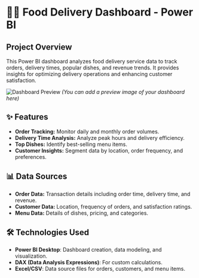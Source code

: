 # 🚚🍴 Food Delivery Dashboard - Power BI

## Project Overview

This Power BI dashboard analyzes food delivery service data to track orders, delivery times, popular dishes, and revenue trends. It provides insights for optimizing delivery operations and enhancing customer satisfaction.

![Dashboard Preview](path-to-image) *(You can add a preview image of your dashboard here)*

## ✨ Features
- **Order Tracking:** Monitor daily and monthly order volumes.
- **Delivery Time Analysis:** Analyze peak hours and delivery efficiency.
- **Top Dishes:** Identify best-selling menu items.
- **Customer Insights:** Segment data by location, order frequency, and preferences.

## 📊 Data Sources
- **Order Data:** Transaction details including order time, delivery time, and revenue.
- **Customer Data:** Location, frequency of orders, and satisfaction ratings.
- **Menu Data:** Details of dishes, pricing, and categories.

## 🛠️ Technologies Used
- **Power BI Desktop**: Dashboard creation, data modeling, and visualization.
- **DAX (Data Analysis Expressions)**: For custom calculations.
- **Excel/CSV**: Data source files for orders, customers, and menu items.

